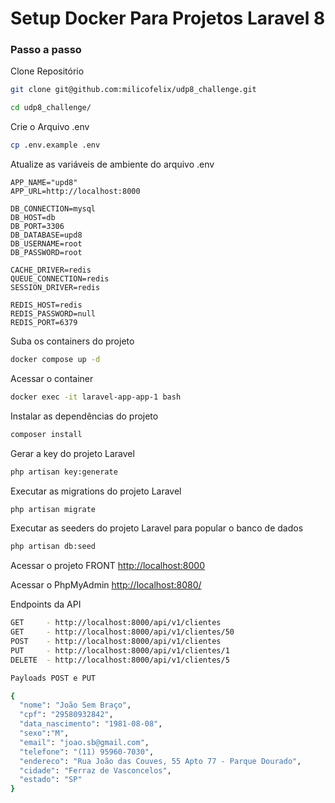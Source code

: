 
# Setup Docker Para Projetos Laravel 8

### Passo a passo
Clone Repositório
```sh
git clone git@github.com:milicofelix/udp8_challenge.git
```

```sh
cd udp8_challenge/
```


Crie o Arquivo .env
```sh
cp .env.example .env
```


Atualize as variáveis de ambiente do arquivo .env
```dosini
APP_NAME="upd8"
APP_URL=http://localhost:8000

DB_CONNECTION=mysql
DB_HOST=db
DB_PORT=3306
DB_DATABASE=upd8
DB_USERNAME=root
DB_PASSWORD=root

CACHE_DRIVER=redis
QUEUE_CONNECTION=redis
SESSION_DRIVER=redis

REDIS_HOST=redis
REDIS_PASSWORD=null
REDIS_PORT=6379
```


Suba os containers do projeto
```sh
docker compose up -d
```


Acessar o container
```sh
docker exec -it laravel-app-app-1 bash
```


Instalar as dependências do projeto
```sh
composer install
```


Gerar a key do projeto Laravel
```sh
php artisan key:generate
```

Executar as migrations do projeto Laravel
```sh
php artisan migrate
```

Executar as seeders do projeto Laravel para popular o banco de dados
```sh
php artisan db:seed
```

Acessar o projeto FRONT
[http://localhost:8000](http://localhost:8000)

Acessar o PhpMyAdmin
[http://localhost:8080/](http://localhost:8080/)

Endpoints da API

```sh
GET     - http://localhost:8000/api/v1/clientes
GET     - http://localhost:8000/api/v1/clientes/50
POST    - http://localhost:8000/api/v1/clientes
PUT     - http://localhost:8000/api/v1/clientes/1
DELETE  - http://localhost:8000/api/v1/clientes/5
```

```sh
Payloads POST e PUT

{
  "nome": "João Sem Braço",
  "cpf": "29580932842",
  "data_nascimento": "1981-08-08",
  "sexo":"M",
  "email": "joao.sb@gmail.com",
  "telefone": "(11) 95960-7030",
  "endereco": "Rua João das Couves, 55 Apto 77 - Parque Dourado",
  "cidade": "Ferraz de Vasconcelos",
  "estado": "SP"
}
```



